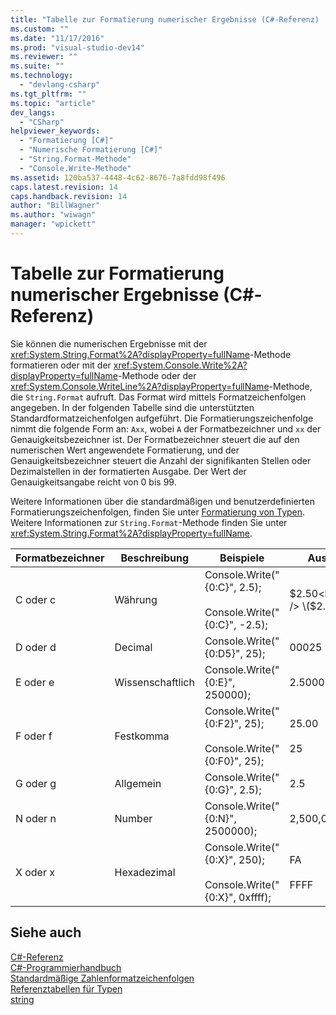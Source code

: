 ```yaml
---
title: "Tabelle zur Formatierung numerischer Ergebnisse (C#-Referenz) | Microsoft Docs"
ms.custom: ""
ms.date: "11/17/2016"
ms.prod: "visual-studio-dev14"
ms.reviewer: ""
ms.suite: ""
ms.technology: 
  - "devlang-csharp"
ms.tgt_pltfrm: ""
ms.topic: "article"
dev_langs: 
  - "CSharp"
helpviewer_keywords: 
  - "Formatierung [C#]"
  - "Numerische Formatierung [C#]"
  - "String.Format-Methode"
  - "Console.Write-Methode"
ms.assetid: 120ba537-4448-4c62-8676-7a8fdd98f496
caps.latest.revision: 14
caps.handback.revision: 14
author: "BillWagner"
ms.author: "wiwagn"
manager: "wpickett"
---
```

# Tabelle zur Formatierung numerischer Ergebnisse (C#-Referenz)
Sie können die numerischen Ergebnisse mit der <xref:System.String.Format%2A?displayProperty=fullName>\-Methode formatieren oder mit der <xref:System.Console.Write%2A?displayProperty=fullName>\-Methode oder der <xref:System.Console.WriteLine%2A?displayProperty=fullName>\-Methode, die `String.Format` aufruft.  Das Format wird mittels Formatzeichenfolgen angegeben.  In der folgenden Tabelle sind die unterstützten Standardformatzeichenfolgen aufgeführt.  Die Formatierungszeichenfolge nimmt die folgende Form an: `Axx`, wobei `A` der Formatbezeichner und `xx` der Genauigkeitsbezeichner ist.  Der Formatbezeichner steuert die auf den numerischen Wert angewendete Formatierung, und der Genauigkeitsbezeichner steuert die Anzahl der signifikanten Stellen oder Dezimalstellen in der formatierten Ausgabe.  Der Wert der Genauigkeitsangabe reicht von 0 bis 99.  
  
 Weitere Informationen über die standardmäßigen und benutzerdefinierten Formatierungszeichenfolgen, finden Sie unter [Formatierung von Typen](../Topic/Formatting%20Types%20in%20the%20.NET%20Framework.md).  Weitere Informationen zur `String.Format`\-Methode finden Sie unter <xref:System.String.Format%2A?displayProperty=fullName>.  
  
|Formatbezeichner|Beschreibung|Beispiele|Ausgabe|  
|----------------------|------------------|---------------|-------------|  
|C oder c|Währung|Console.Write\("{0:C}", 2.5\);<br /><br /> Console.Write\("{0:C}", \-2.5\);|$2.50<br /><br /> \($2.50\)|  
|D oder d|Decimal|Console.Write\("{0:D5}", 25\);|00025|  
|E oder e|Wissenschaftlich|Console.Write\("{0:E}", 250000\);|2.500000E\+005|  
|F oder f|Festkomma|Console.Write\("{0:F2}", 25\);<br /><br /> Console.Write\("{0:F0}", 25\);|25.00<br /><br /> 25|  
|G oder g|Allgemein|Console.Write\("{0:G}", 2.5\);|2.5|  
|N oder n|Number|Console.Write\("{0:N}", 2500000\);|2,500,000.00|  
|X oder x|Hexadezimal|Console.Write\("{0:X}", 250\);<br /><br /> Console.Write\("{0:X}", 0xffff\);|FA<br /><br /> FFFF|  
  
## Siehe auch  
 [C\#\-Referenz](../../../csharp/language-reference/index.md)   
 [C\#\-Programmierhandbuch](../../../csharp/programming-guide/index.md)   
 [Standardmäßige Zahlenformatzeichenfolgen](../Topic/Standard%20Numeric%20Format%20Strings.md)   
 [Referenztabellen für Typen](../../../csharp/language-reference/keywords/reference-tables-for-types.md)   
 [string](../../../csharp/language-reference/keywords/string.md)
